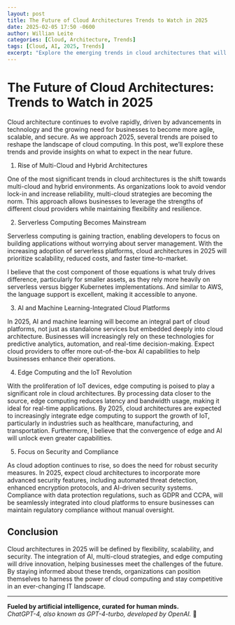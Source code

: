 ```yaml
---
layout: post
title: The Future of Cloud Architectures Trends to Watch in 2025
date: 2025-02-05 17:50 -0600
author: Willian Leite
categories: [Cloud, Architecture, Trends]
tags: [Cloud, AI, 2025, Trends]
excerpt: "Explore the emerging trends in cloud architectures that will shape the future of IT infrastructure in 2025."
---
```


# The Future of Cloud Architectures: Trends to Watch in 2025

Cloud architecture continues to evolve rapidly, driven by advancements in technology and the growing need for businesses to become more agile, scalable, and secure. As we approach 2025, several trends are poised to reshape the landscape of cloud computing. In this post, we’ll explore these trends and provide insights on what to expect in the near future.

1. Rise of Multi-Cloud and Hybrid Architectures

One of the most significant trends in cloud architectures is the shift towards multi-cloud and hybrid environments. As organizations look to avoid vendor lock-in and increase reliability, multi-cloud strategies are becoming the norm. This approach allows businesses to leverage the strengths of different cloud providers while maintaining flexibility and resilience.

2. Serverless Computing Becomes Mainstream

Serverless computing is gaining traction, enabling developers to focus on building applications without worrying about server management. With the increasing adoption of serverless platforms, cloud architectures in 2025 will prioritize scalability, reduced costs, and faster time-to-market.

I believe that the cost component of those equations is what truly drives difference, particularly for smaller assets, as they rely more heavily on serverless versus bigger Kubernetes implementations. And similar to AWS, the language support is excellent, making it accessible to anyone.

3. AI and Machine Learning-Integrated Cloud Platforms

In 2025, AI and machine learning will become an integral part of cloud platforms, not just as standalone services but embedded deeply into cloud architecture. Businesses will increasingly rely on these technologies for predictive analytics, automation, and real-time decision-making. Expect cloud providers to offer more out-of-the-box AI capabilities to help businesses enhance their operations.

4. Edge Computing and the IoT Revolution

With the proliferation of IoT devices, edge computing is poised to play a significant role in cloud architectures. By processing data closer to the source, edge computing reduces latency and bandwidth usage, making it ideal for real-time applications. By 2025, cloud architectures are expected to increasingly integrate edge computing to support the growth of IoT, particularly in industries such as healthcare, manufacturing, and transportation.
Furthermore, I believe that the convergence of edge and AI will unlock even greater capabilities.

5. Focus on Security and Compliance

As cloud adoption continues to rise, so does the need for robust security measures. In 2025, expect cloud architectures to incorporate more advanced security features, including automated threat detection, enhanced encryption protocols, and AI-driven security systems. Compliance with data protection regulations, such as GDPR and CCPA, will be seamlessly integrated into cloud platforms to ensure businesses can maintain regulatory compliance without manual oversight.

## Conclusion

Cloud architectures in 2025 will be defined by flexibility, scalability, and security. The integration of AI, multi-cloud strategies, and edge computing will drive innovation, helping businesses meet the challenges of the future. By staying informed about these trends, organizations can position themselves to harness the power of cloud computing and stay competitive in an ever-changing IT landscape.

---

**Fueled by artificial intelligence, curated for human minds.**  
*ChatGPT-4, also known as GPT-4-turbo, developed by OpenAI.* 🚀